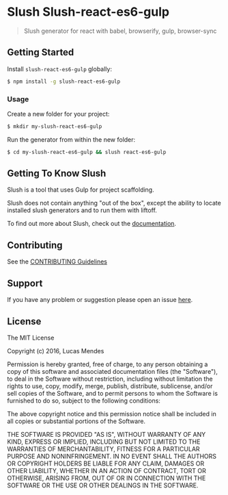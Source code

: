 # Slush Slush-react-es6-gulp

> Slush generator for react with babel, browserify, gulp, browser-sync


## Getting Started

Install `slush-react-es6-gulp` globally:

```bash
$ npm install -g slush-react-es6-gulp
```

### Usage

Create a new folder for your project:

```bash
$ mkdir my-slush-react-es6-gulp
```

Run the generator from within the new folder:

```bash
$ cd my-slush-react-es6-gulp && slush react-es6-gulp
```

## Getting To Know Slush

Slush is a tool that uses Gulp for project scaffolding.

Slush does not contain anything "out of the box", except the ability to locate installed slush generators and to run them with liftoff.

To find out more about Slush, check out the [documentation](https://github.com/slushjs/slush).

## Contributing

See the [CONTRIBUTING Guidelines](https://github.com/lucasmm/slush-react-es6-gulp/blob/master/CONTRIBUTING.md)

## Support
If you have any problem or suggestion please open an issue [here](https://github.com/lucasmm/slush-react-es6-gulp/issues).

## License

The MIT License

Copyright (c) 2016, Lucas Mendes

Permission is hereby granted, free of charge, to any person
obtaining a copy of this software and associated documentation
files (the "Software"), to deal in the Software without
restriction, including without limitation the rights to use,
copy, modify, merge, publish, distribute, sublicense, and/or sell
copies of the Software, and to permit persons to whom the
Software is furnished to do so, subject to the following
conditions:

The above copyright notice and this permission notice shall be
included in all copies or substantial portions of the Software.

THE SOFTWARE IS PROVIDED "AS IS", WITHOUT WARRANTY OF ANY KIND,
EXPRESS OR IMPLIED, INCLUDING BUT NOT LIMITED TO THE WARRANTIES
OF MERCHANTABILITY, FITNESS FOR A PARTICULAR PURPOSE AND
NONINFRINGEMENT. IN NO EVENT SHALL THE AUTHORS OR COPYRIGHT
HOLDERS BE LIABLE FOR ANY CLAIM, DAMAGES OR OTHER LIABILITY,
WHETHER IN AN ACTION OF CONTRACT, TORT OR OTHERWISE, ARISING
FROM, OUT OF OR IN CONNECTION WITH THE SOFTWARE OR THE USE OR
OTHER DEALINGS IN THE SOFTWARE.
